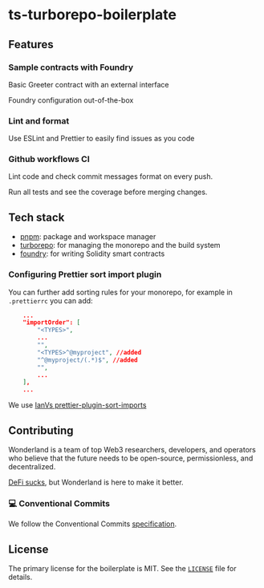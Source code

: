 # ts-turborepo-boilerplate

## Features

### Sample contracts with Foundry

Basic Greeter contract with an external interface

Foundry configuration out-of-the-box

### Lint and format

Use ESLint and Prettier to easily find issues as you code

### Github workflows CI

Lint code and check commit messages format on every push.

Run all tests and see the coverage before merging changes.

## Tech stack

-   [pnpm](https://pnpm.io/): package and workspace manager
-   [turborepo](https://turbo.build/repo/docs): for managing the monorepo and the build system
-   [foundry](https://book.getfoundry.sh/forge/): for writing Solidity smart contracts

### Configuring Prettier sort import plugin

You can further add sorting rules for your monorepo, for example in `.prettierrc` you can add:

```json
    ...
    "importOrder": [
        "<TYPES>",
        ...
        "",
        "<TYPES>^@myproject", //added
        "^@myproject/(.*)$", //added
        "",
        ...
    ],
    ...
```

We use [IanVs prettier-plugin-sort-imports](https://github.com/IanVS/prettier-plugin-sort-imports)

## Contributing

Wonderland is a team of top Web3 researchers, developers, and operators who believe that the future needs to be open-source, permissionless, and decentralized.

[DeFi sucks](https://defi.sucks), but Wonderland is here to make it better.

### 💻 Conventional Commits

We follow the Conventional Commits [specification](https://www.conventionalcommits.org/en/v1.0.0/#specification).

## License

The primary license for the boilerplate is MIT. See the [`LICENSE`](./LICENSE) file for details.
